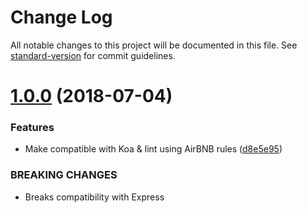 # Change Log

All notable changes to this project will be documented in this file. See [standard-version](https://github.com/conventional-changelog/standard-version) for commit guidelines.

<a name="1.0.0"></a>
# [1.0.0](https://github.com/nuxt-community/redirect-ssl/compare/v1.3.0...v1.0.0) (2018-07-04)


### Features

* Make compatible with Koa & lint using AirBNB rules ([d8e5e95](https://github.com/nuxt-community/redirect-ssl/commit/d8e5e95))


### BREAKING CHANGES

* Breaks compatibility with Express
